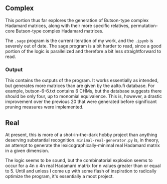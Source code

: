 ## Complex
This portion thus far explores the generation of Butson-type complex Hadamard matrices, along with their more specific relatives, permutation-core Butson-type complex Hadamard matrices.

The `.sage` program is the current iteration of my work, and the `.ipynb` is severely out of date.
The sage program is a bit harder to read, since a good portion of the logic is parallelized and therefore a bit less straightforward to read.

### Output

This contains the outputs of the program. It works essentially as intended, but generates more matrices than are given by the aalto.fi database. For example, butson-6-6.txt contains 6 CHMs, but the database suggests there should be only four, up to monomial equivalence. This is, however, a drastic improvement over the previous 20 that were generated before significant pruning measures were implemented.

## Real
At present, this is more of a shot-in-the-dark hobby project than anything deserving substantial recognition. `minimal-real-generator.py` is, in theory, an attempt to generate the lexicographically-minimal real Hadamard matrix in a given dimension.

The logic seems to be sound, but the combinatorial explosion seems to occur for a 4n x 4n real Hadamard matrix for n values greater than or equal to 5. Until and unless I come up with some flash of inspiration to radically optimize the program, it's essentially a moot project.